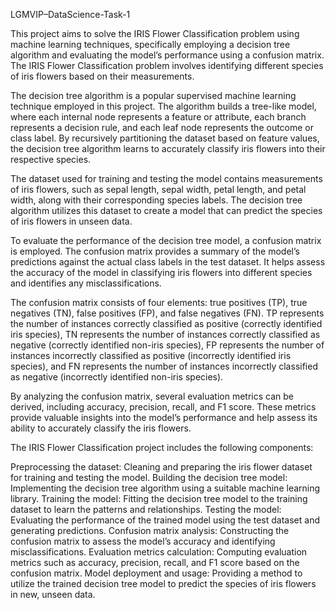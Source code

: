 LGMVIP–DataScience-Task-1

This project aims to solve the IRIS Flower Classification problem using machine learning techniques, specifically employing a decision tree algorithm and evaluating the model’s performance using a confusion matrix. The IRIS Flower Classification problem involves identifying different species of iris flowers based on their measurements.

The decision tree algorithm is a popular supervised machine learning technique employed in this project. The algorithm builds a tree-like model, where each internal node represents a feature or attribute, each branch represents a decision rule, and each leaf node represents the outcome or class label. By recursively partitioning the dataset based on feature values, the decision tree algorithm learns to accurately classify iris flowers into their respective species.

The dataset used for training and testing the model contains measurements of iris flowers, such as sepal length, sepal width, petal length, and petal width, along with their corresponding species labels. The decision tree algorithm utilizes this dataset to create a model that can predict the species of iris flowers in unseen data.

To evaluate the performance of the decision tree model, a confusion matrix is employed. The confusion matrix provides a summary of the model’s predictions against the actual class labels in the test dataset. It helps assess the accuracy of the model in classifying iris flowers into different species and identifies any misclassifications.

The confusion matrix consists of four elements: true positives (TP), true negatives (TN), false positives (FP), and false negatives (FN). TP represents the number of instances correctly classified as positive (correctly identified iris species), TN represents the number of instances correctly classified as negative (correctly identified non-iris species), FP represents the number of instances incorrectly classified as positive (incorrectly identified iris species), and FN represents the number of instances incorrectly classified as negative (incorrectly identified non-iris species).

By analyzing the confusion matrix, several evaluation metrics can be derived, including accuracy, precision, recall, and F1 score. These metrics provide valuable insights into the model’s performance and help assess its ability to accurately classify the iris flowers.

The IRIS Flower Classification project includes the following components:

Preprocessing the dataset: Cleaning and preparing the iris flower dataset for training and testing the model. Building the decision tree model: Implementing the decision tree algorithm using a suitable machine learning library. Training the model: Fitting the decision tree model to the training dataset to learn the patterns and relationships. Testing the model: Evaluating the performance of the trained model using the test dataset and generating predictions. Confusion matrix analysis: Constructing the confusion matrix to assess the model’s accuracy and identifying misclassifications. Evaluation metrics calculation: Computing evaluation metrics such as accuracy, precision, recall, and F1 score based on the confusion matrix. Model deployment and usage: Providing a method to utilize the trained decision tree model to predict the species of iris flowers in new, unseen data.
